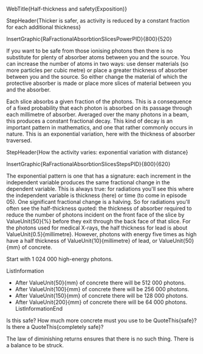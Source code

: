 WebTitle{Half-thickness and safety(Exposition)}

StepHeader{Thicker is safer, as activity is reduced by a constant fraction for each additional thickness}

InsertGraphic{RaFractionalAbsorbtionSlicesPowerPID}{800}{520}

If you want to be safe from those ionising photons then there is no substitute for plenty of absorber atoms between you and the source. You can increase the number of atoms in two ways: use denser materials (so more particles per cubic metre) or place a greater thickness of absorber between you and the source. So either change the material of which the protective absorber is made or place more slices of material between you and the absorber.

Each slice absorbs a given fraction of the photons. This is a consequence of a fixed probability that each photon is absorbed on its passage through each millimetre of absorber. Averaged over the many photons in a beam, this produces a constant fractional decay. This kind of decay is an important pattern in mathematics, and one that rather commonly occurs in nature. This is an exponential variation, here with the thickness of absorber traversed.

StepHeader{How the activity varies: exponential variation with distance}

InsertGraphic{RaFractionalAbsorbtionSlicesStepsPID}{800}{620}

The exponential pattern is one that has a signature: each increment in the independent variable produces the same fractional change in the dependent variable. This is always true: for radiations you'll see this where the independent variable is thickness (here) or time (to come in episode 05).
One significant fractional change is a halving. So for radiations you'll often see the half-thickness quoted: the thickness of absorber required to reduce the number of photons incident on the front face of the slice by ValueUnit{50}{&percnt;} before they exit through the back face of that slice. For the photons used for medical X-rays, the half thickness for lead is about ValueUnit{0.5}{millimetre}. However, photons with energy five times as high have a half thickness of ValueUnit{10}{millimetre} of lead, or ValueUnit{50}{mm} of concrete.

Start with 1 024 000 high-energy photons.

ListInformation
- After ValueUnit{50}{mm} of concrete there will be 512 000 photons.
- After ValueUnit{100}{mm} of concrete there will be 256 000 photons.
- After ValueUnit{150}{mm} of concrete there will be 128 000 photons.
- After ValueUnit{200}{mm} of concrete there will be 64 000 photons.
ListInformationEnd

Is this safe? How much more concrete must you use to be QuoteThis{safe}? Is there a QuoteThis{completely safe}?

The law of diminishing returns ensures that there is no such thing. There is a balance to be struck.

